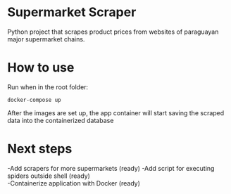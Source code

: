 # Supermarket Scraper

Python project that scrapes product prices from websites of paraguayan major supermarket chains.

# How to use

Run when in the root folder:

```docker-compose up```

After the images are set up, the app container will start saving the scraped data into the containerized database

# Next steps

-Add scrapers for more supermarkets (ready)
-Add script for executing spiders outside shell (ready)  
-Containerize application with Docker (ready)
